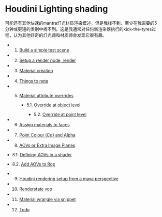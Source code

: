 # Houdini Lighting shading

可能还有其他快速的mantra灯光材质渲染概述，但是我找不到，至少在我需要的5分钟或更短的类别中找不到。这是我通常对任何新渲染器执行的kick-the-tyres过程，认为其他好奇的灯光师和材质师会发现它很有趣。


* 1. [Build a simple test scene]()

* 2. [Setup a render node, render]()

* 3. [Material creation]()

* 4. [Things to note]()

* 5. [Material attribute overrides]()

     * 5.1. [Override at object level]()
        
        * 5.2. [Override at point level]()
        
* 6. [Assign materials to faces]()

* 7. [Point Colour (Cd) and Alpha]()

* 8. [AOVs or Extra Image Planes]()

* 8.1. [Defining AOVs in a shader]()

* 8.2. [Add AOVs to Rop]()

* 9. [Houdini rendering setup from a maya perspective]()

* 10. [Renderstate vop]()

* 11. [Material wrangle via snippet]()

* 12. [Todo]()

